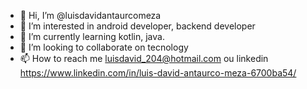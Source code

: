 - 👋 Hi, I’m @luisdavidantaurcomeza
- 👀 I’m interested in android developer, backend developer
- 🌱 I’m currently learning kotlin, java.
- 💞️ I’m looking to collaborate on tecnology
- 📫 How to reach me luisdavid_204@hotmail.com ou linkedin https://www.linkedin.com/in/luis-david-antaurco-meza-6700ba54/

<!---
luisdavidantaurcomeza/luisdavidantaurcomeza is a ✨ special ✨ repository because its `README.md` (this file) appears on your GitHub profile.
You can click the Preview link to take a look at your changes.
--->
